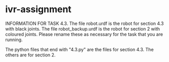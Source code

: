 # ivr-assignment

INFORMATION FOR TASK 4.3.
The file robot.urdf is the robot for section 4.3 with black joints. The file robot_backup.urdf is the robot for section 2 with coloured joints.
Please rename these as necessary for the task that you are running.

The python files that end with "4.3.py" are the files for section 4.3. The others are for section 2.
